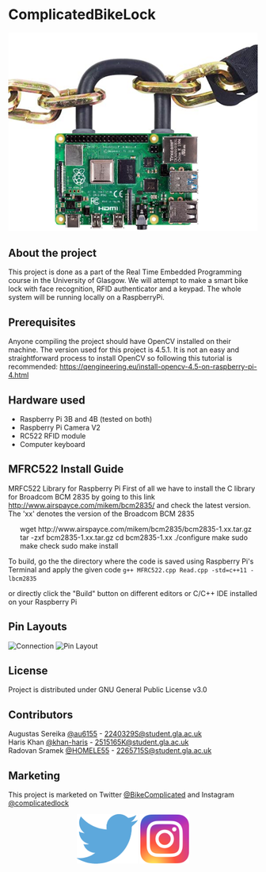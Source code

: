 # ComplicatedBikeLock


![GitHub Logo](/Resources/pilock.png)


## About the project
This project is done as a part of the Real Time Embedded Programming course in the University of Glasgow.
We will attempt to make a smart bike lock with face recognition, RFID authenticator and a keypad.
The whole system will be running locally on a RaspberryPi.

## Prerequisites
Anyone compiling the project should have OpenCV installed on their machine. The version used for this project is 4.5.1.
It is not an easy and straightforward process to install OpenCV so following this tutorial is recommended: https://qengineering.eu/install-opencv-4.5-on-raspberry-pi-4.html

## Hardware used

<ul>
  <li>Raspberry Pi 3B and 4B (tested on both)</li>
  <li>Raspberry Pi Camera V2</li>
  <li>RC522 RFID module</li>
  <li>Computer keyboard</li>
</ul>

## MFRC522 Install Guide
MRFC522 Library for Raspberry Pi
First of all we have to install the C library for Broadcom BCM 2835 by going to this link http://www.airspayce.com/mikem/bcm2835/ and check the latest version. The 'xx' denotes the version of the Broadcom BCM 2835 <br />

<ul>
  wget http://www.airspayce.com/mikem/bcm2835/bcm2835-1.xx.tar.gz </li>
  tar -zxf bcm2835-1.xx.tar.gz</li>
  cd bcm2835-1.xx</li>
  ./configure</li>
  make</li>
  sudo make check</li>
  sudo make install</li> 
</ul>

To build, go the the directory where the code is saved using Raspberry Pi's Terminal and apply the given code
`g++ MFRC522.cpp Read.cpp -std=c++11 -lbcm2835`

or directly click the "Build" button on different editors or C/C++ IDE installed on your Raspberry Pi

## Pin Layouts
![Connection](https://user-images.githubusercontent.com/77743131/115311606-d314ef00-a167-11eb-9365-c87091a8fba3.png)
![Pin Layout](https://user-images.githubusercontent.com/77743131/113899392-ac98a080-97c4-11eb-9763-6e3b3c75fe24.PNG)

## License

Project is distributed under GNU General Public License v3.0

## Contributors

Augustas Sereika [@au6155](https://github.com/au6155) - 2240329S@student.gla.ac.uk
<br />
Haris Khan [@khan-haris](https://github.com/khan-haris) - 2515165K@student.gla.ac.uk
<br />
Radovan Sramek [@HOMELE55](https://github.com/HOMELE55) - 2265715S@student.gla.ac.uk
<br />

## Marketing
<!-- Twitter page [@BikeComplicated](https://twitter.com/BikeComplicated) -->

This project is marketed on Twitter [@BikeComplicated](https://twitter.com/BikeComplicated) and Instagram [@complicatedlock](https://www.instagram.com/complicatedlock/)
<p align="center">
  <a href="https://twitter.com/BikeComplicated"><img height=100 src="Resources/twitter.png"></img></a>
  <a></a>
  <a href="https://www.instagram.com/complicatedlock/"><img height=100 src="Resources/insta.png"></img></a>
</p>
